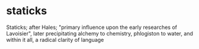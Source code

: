 # staticks
Staticks; after Hales; "primary influence upon the early researches of Lavoisier", later precipitating alchemy to chemistry, phlogiston to water, and within it all, a radical clarity of language
